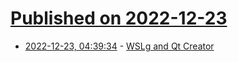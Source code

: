 # [Published on 2022-12-23](index.md)

* [2022-12-23, 04:39:34](https://lobste.rs/s/cxytxs/wslg_qt_creator) - [WSLg and Qt Creator](https://cristianadam.eu/20221222/wslg-and-qt-creator/)
